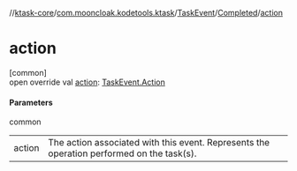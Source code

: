 //[ktask-core](../../../../index.md)/[com.mooncloak.kodetools.ktask](../../index.md)/[TaskEvent](../index.md)/[Completed](index.md)/[action](action.md)

# action

[common]\
open override val [action](action.md): [TaskEvent.Action](../-action/index.md)

#### Parameters

common

| | |
|---|---|
| action | The action associated with this event. Represents the operation performed on the task(s). |
